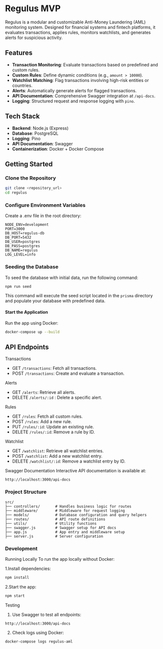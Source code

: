# **Regulus MVP**

Regulus is a modular and customizable Anti-Money Laundering (AML) monitoring system. Designed for financial systems and fintech platforms, it evaluates transactions, applies rules, monitors watchlists, and generates alerts for suspicious activity.

## **Features**

- **Transaction Monitoring**: Evaluate transactions based on predefined and custom rules.
- **Custom Rules**: Define dynamic conditions (e.g., `amount > 10000`).
- **Watchlist Matching**: Flag transactions involving high-risk entities or countries.
- **Alerts**: Automatically generate alerts for flagged transactions.
- **API Documentation**: Comprehensive Swagger integration at `/api-docs`.
- **Logging**: Structured request and response logging with `pino`.

## **Tech Stack** 

- **Backend**: Node.js (Express)
- **Database**: PostgreSQL
- **Logging**: Pino
- **API Documentation**: Swagger
- **Containerization**: Docker + Docker Compose

## **Getting Started**

### Clone the Repository

```bash
git clone <repository_url>
cd regulus
```

### Configure Environment Variables
Create a .env file in the root directory:

```
NODE_ENV=development
PORT=3000
DB_HOST=regulus-db
DB_PORT=5432
DB_USER=postgres
DB_PASS=postgres
DB_NAME=regulus
LOG_LEVEL=info
```

### Seeding the Database

To seed the database with initial data, run the following command:

```bash
npm run seed
```

This command will execute the seed script located in the `prisma` directory and populate your database with predefined data.

#### Start the Application
Run the app using Docker:

```bash
docker-compose up --build
```

## **API Endpoints**

Transactions

- GET ```/transactions```: Fetch all transactions.
- POST ```/transactions```: Create and evaluate a transaction.

Alerts

- GET ```/alerts```: Retrieve all alerts.
- DELETE ```/alerts/:id``` : Delete a specific alert.

Rules

- GET ```/rules```: Fetch all custom rules.
- POST ```/rules```: Add a new rule.
- PUT ```/rules/:id```: Update an existing rule.
- DELETE ```/rules/:id```: Remove a rule by ID.

Watchlist
- GET ```/watchlist```: Retrieve all watchlist entries.
- POST ```/watchlist```: Add a new watchlist entry.
- DELETE ```/watchlist/:id```: Remove a watchlist entry by ID.

Swagger Documentation
Interactive API documentation is available at:
```
http://localhost:3000/api-docs
```

### Project Structure
```
src/
├── controllers/       # Handles business logic for routes
├── middleware/        # Middleware for request logging
├── models/            # Database configuration and query helpers
├── routes/            # API route definitions
├── utils/             # Utility functions
├── swagger.js         # Swagger setup for API docs
├── app.js             # App entry and middleware setup
├── server.js          # Server configuration
```

### Development
Running Locally
To run the app locally without Docker:

1.Install dependencies:
```bash
npm install
```

2.Start the app:
```bash
npm start
```

Testing
1. Use Swagger to test all endpoints:
```
http://localhost:3000/api-docs
```
2. Check logs using Docker:
```
docker-compose logs regulus-aml
```

